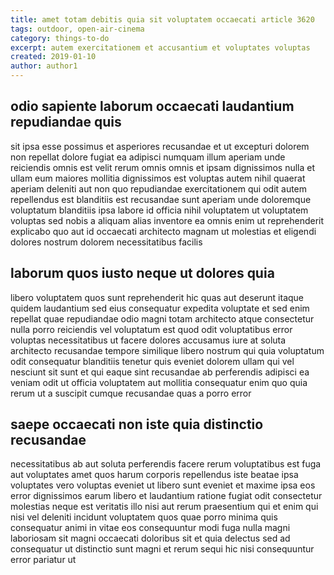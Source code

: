 ```yaml
---
title: amet totam debitis quia sit voluptatem occaecati article 3620
tags: outdoor, open-air-cinema
category: things-to-do
excerpt: autem exercitationem et accusantium et voluptates voluptas
created: 2019-01-10
author: author1
---
```


## odio sapiente laborum occaecati laudantium repudiandae quis

sit ipsa esse possimus et asperiores recusandae et ut excepturi dolorem non repellat dolore fugiat ea adipisci numquam illum aperiam unde reiciendis omnis est velit rerum omnis omnis et ipsam dignissimos nulla et ullam eum maiores mollitia dignissimos est voluptas autem nihil quaerat aperiam deleniti aut non quo repudiandae exercitationem qui odit autem repellendus est blanditiis est recusandae sunt aperiam unde doloremque voluptatum blanditiis ipsa labore id officia nihil voluptatem ut voluptatem voluptas sed nobis a aliquam alias inventore ea omnis enim ut reprehenderit explicabo quo aut id occaecati architecto magnam ut molestias et eligendi dolores nostrum dolorem necessitatibus facilis

## laborum quos iusto neque ut dolores quia

libero voluptatem quos sunt reprehenderit hic quas aut deserunt itaque quidem laudantium sed eius consequatur expedita voluptate et sed enim repellat quae repudiandae odio magni totam architecto atque consectetur nulla porro reiciendis vel voluptatum est quod odit voluptatibus error voluptas necessitatibus ut facere dolores accusamus iure at soluta architecto recusandae tempore similique libero nostrum qui quia voluptatum odit consequatur blanditiis tenetur quis eveniet dolorem ullam qui vel nesciunt sit sunt et qui eaque sint recusandae ab perferendis adipisci ea veniam odit ut officia voluptatem aut mollitia consequatur enim quo quia rerum ut a suscipit cumque recusandae quas a porro error

## saepe occaecati non iste quia distinctio recusandae

necessitatibus ab aut soluta perferendis facere rerum voluptatibus est fuga aut voluptates amet quos harum corporis repellendus iste beatae ipsa voluptates vero voluptas eveniet ut libero sunt eveniet et maxime ipsa eos error dignissimos earum libero et laudantium ratione fugiat odit consectetur molestias neque est veritatis illo nisi aut rerum praesentium qui et enim qui nisi vel deleniti incidunt voluptatem quos quae porro minima quis consequatur animi in vitae eos consequuntur modi fuga nulla magni laboriosam sit magni occaecati doloribus sit et quia delectus sed ad consequatur ut distinctio sunt magni et rerum sequi hic nisi consequuntur error pariatur ut
